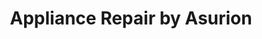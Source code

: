 ---
title: "Appliance Repair by Asurion"
url: /pearland/appliance-repair-by-asurion-2/
shop: appliance
---